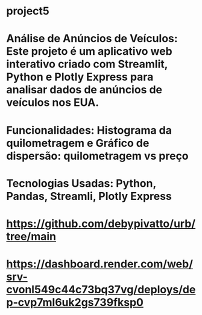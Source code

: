 # project5
# Análise de Anúncios de Veículos: Este projeto é um aplicativo web interativo criado com Streamlit, Python e Plotly Express para analisar dados de anúncios de veículos nos EUA.
# Funcionalidades: Histograma da quilometragem e Gráfico de dispersão: quilometragem vs preço
# Tecnologias Usadas: Python, Pandas, Streamli, Plotly Express
# https://github.com/debypivatto/urb/tree/main 
# https://dashboard.render.com/web/srv-cvonl549c44c73bq37vg/deploys/dep-cvp7ml6uk2gs739fksp0
